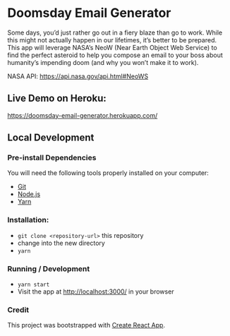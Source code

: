 # Doomsday Email Generator
Some days, you’d just rather go out in a fiery blaze than go to work. While this might not actually happen in our lifetimes, it’s better to be prepared.
This app will leverage NASA’s NeoW (Near Earth Object Web Service) to find the perfect asteroid to help you compose an email to your boss about humanity’s impending doom (and why you won’t make it to work).
 
NASA API: https://api.nasa.gov/api.html#NeoWS

## Live Demo on Heroku:
https://doomsday-email-generator.herokuapp.com/

## Local Development

### Pre-install Dependencies
You will need the following tools properly installed on your computer:
* [Git](https://git-scm.com/)
* [Node.js](https://nodejs.org/)
* [Yarn](https://yarnpkg.com/)


### Installation:
* `git clone <repository-url>` this repository
* change into the new directory
* `yarn`


### Running / Development
* `yarn start`
* Visit the app at [http://localhost:3000/](http://localhost:3000/) in your browser

### Credit
This project was bootstrapped with [Create React App](https://github.com/facebookincubator/create-react-app).

